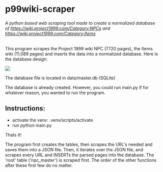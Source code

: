 # p99wiki-scraper

###### A python based web scraping tool made to create a normalized database of https://wiki.project1999.com/Category:NPCs and https://wiki.project1999.com/Category:Items

This program scrapes the Project 1999 wiki NPC (7720 pages), the Items wiki (11,089 pages) and inserts the data into a normalized database. Here is the database design:

![](https://cdn.discordapp.com/attachments/617825237752479751/1185697063971860600/image.png?ex=65908d71&is=657e1871&hm=c8f8a95d5d606c963afc01ed93703f98aa1960b0d6e5aafc933c6808548b32b1&)

The database file is located in data/master.db (SQLite)

The database is already created. However, you could run main.py if for whatever reason, you wanted to run the program.

## Instructions:

- activate the venv: .venv/scripts/activate
- run python main.py

Thats it!

The program first creates the tables, then scrapes the URL's needed and saves them into a JSON file. Then, it iterates over the JSON file, and scrapes every URL and INSERTs the parsed pages into the database.
The 'root' table ('npc_master') is scraped first. The order of the other functions after these first few do no matter.
